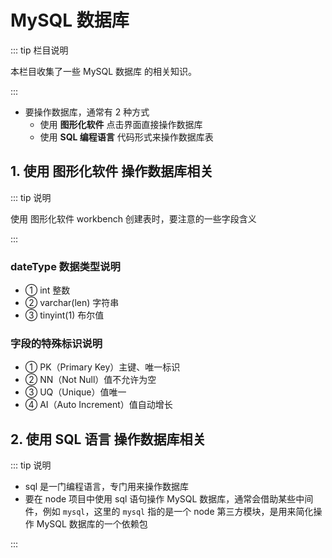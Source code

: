 # MySQL 数据库

::: tip 栏目说明

本栏目收集了一些 MySQL 数据库 的相关知识。

:::

- 要操作数据库，通常有 2 种方式
  - 使用 **图形化软件** 点击界面直接操作数据库
  - 使用 **SQL 编程语言** 代码形式来操作数据库表

## 1. 使用 图形化软件 操作数据库相关

::: tip 说明

使用 图形化软件 workbench 创建表时，要注意的一些字段含义

:::

### dateType 数据类型说明

- ① int 整数
- ② varchar(len) 字符串
- ③ tinyint(1) 布尔值

### 字段的特殊标识说明

- ① PK（Primary Key）主键、唯一标识
- ② NN（Not Null）值不允许为空
- ③ UQ（Unique）值唯一
- ④ AI（Auto Increment）值自动增长

## 2. 使用 SQL 语言 操作数据库相关

::: tip 说明

- sql 是一门编程语言，专门用来操作数据库
- 要在 node 项目中使用 sql 语句操作 MySQL 数据库，通常会借助某些中间件，例如 `mysql`，这里的 `mysql` 指的是一个 node 第三方模块，是用来简化操作 MySQL 数据库的一个依赖包

:::
